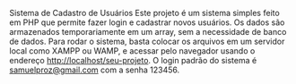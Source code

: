 Sistema de Cadastro de Usuários
Este projeto é um sistema simples feito em PHP que permite fazer login e cadastrar novos usuários. Os dados são armazenados temporariamente em um array, sem a necessidade de banco de dados. Para rodar o sistema, basta colocar os arquivos em um servidor local como XAMPP ou WAMP, e acessar pelo navegador usando o endereço [http://localhost/seu-projeto](http://localhost/Trabalho%20proz/login.php). O login padrão do sistema é samuelproz@gmail.com com a senha 123456.
